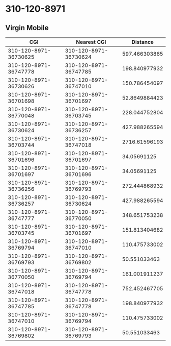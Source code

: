 # 310-120-8971
## Virgin Mobile


| CGI | Nearest CGI | Distance |
|-----|-------------|----------|
| 310-120-8971-36730625 | 310-120-8971-36730624 | 597.466303865 |
| 310-120-8971-36747778 | 310-120-8971-36747785 | 198.840977932 |
| 310-120-8971-36730626 | 310-120-8971-36747010 | 150.786454097 |
| 310-120-8971-36701698 | 310-120-8971-36701697 | 52.8649884423 |
| 310-120-8971-36770048 | 310-120-8971-36703745 | 228.044752804 |
| 310-120-8971-36730624 | 310-120-8971-36736257 | 427.988265594 |
| 310-120-8971-36703744 | 310-120-8971-36747018 | 2716.61596193 |
| 310-120-8971-36701696 | 310-120-8971-36701697 | 34.05691125 |
| 310-120-8971-36701697 | 310-120-8971-36701696 | 34.05691125 |
| 310-120-8971-36736256 | 310-120-8971-36769793 | 272.444868932 |
| 310-120-8971-36736257 | 310-120-8971-36730624 | 427.988265594 |
| 310-120-8971-36747777 | 310-120-8971-36770050 | 348.651753238 |
| 310-120-8971-36703745 | 310-120-8971-36701697 | 151.813404682 |
| 310-120-8971-36769794 | 310-120-8971-36747010 | 110.475733002 |
| 310-120-8971-36769793 | 310-120-8971-36769802 | 50.551033463 |
| 310-120-8971-36770050 | 310-120-8971-36769794 | 161.001911237 |
| 310-120-8971-36747018 | 310-120-8971-36747778 | 752.452467705 |
| 310-120-8971-36747785 | 310-120-8971-36747778 | 198.840977932 |
| 310-120-8971-36747010 | 310-120-8971-36769794 | 110.475733002 |
| 310-120-8971-36769802 | 310-120-8971-36769793 | 50.551033463 |
